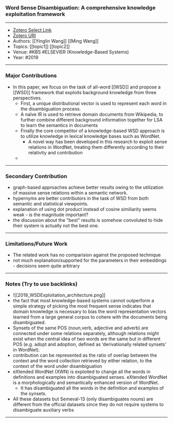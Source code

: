 ### Word Sense Disambiguation: A comprehensive knowledge exploitation framework
---
- [Zotero Select Link](zotero://select/groups/2480461/items/6S4UHBVB)
- [Zotero URI](https://www.zotero.org/groups/2480461/items/6S4UHBVB)
- Authors: [[Yinglin Wang]] [[Ming Wang]]
- Topics: [[topic1]] [[topic2]]
- Venue: #KBS #ELSEVIER (Knowledge-Based Systems)
- Year: #2019
---
### Major Contributions
- In this paper, we focus on the task of all-word [[WSD]] and propose a [[WSD]] framework that exploits background knowledge from three perspectives.
	- First, a unique distributional vector is used to represent each word in the disambiguation process.
	- A naïve IR is used to retrieve domain documents from Wikipedia, to further combine different background information together for LSA to learn the semantics in documents
	- Finally the core competitor of a knowledge-based WSD approach is to utilize knowledge in lexical knowledge bases such as WordNet. 
		- A novel way has been developed in this research to exploit sense relations in WordNet, treating them differently according to their relativity and contribution
	- 
---
### Secondary Contribution
- graph-based approaches achieve better results owing to the utilization of massive sense relations within a semantic network.
- hypernyms are better contributors in the task of WSD from both semantic and statistical viewpoints.
- explanation of using dot product instead of cosine similiarity seems weak - is the magnitude important?
- the discussion about the "best" results is somehow convoluted to hide their system is actually not the best one.
---
### Limitations/Future Work
- The related work has no comparision against the proposed technique
- not much explanation/supported for the parameters in their embeddings - decisions seem quite arbtrary
---
### Notes (Try to use backlinks)
- ![[2019_WSDExploitation_architecture.png]]
- the fact that most knowledge-based systems cannot outperform a simple strategy of picking the most frequent sense indicates that domain knowledge is necessary to bias the word representation vectors learned from a large general corpus to cohere with the documents being disambiguated.
- Synsets of the same POS (noun,verb, adjective and adverb) are connected under some relations separately, although relations might exist when the central idea of two words are the same but in different POS (e.g. adopt and adoption, defined as ‘derivationally related synsets’ in WordNet).
- contribution can be represented as the ratio of overlap between the context and the word collection retrieved by either relation, to the context of the word under disambiguation
- eXtended WordNet (XWN) is exploited to change all the words in definitions and examples into disambiguated senses. eXtended WordNet is a morphologically and semantically enhanced version of WordNet. 
	- It has disambiguated all the words in the definition and examples of the synsets.
- All these datasets but Semeval-13 (only disambiguates nouns) are different from the official datasets since they do not require systems to disambiguate auxiliary verbs
---
